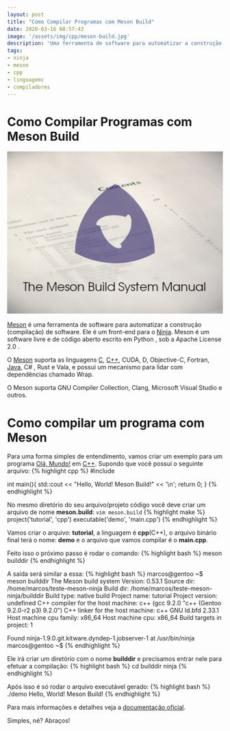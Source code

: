 ```yaml
---
layout: post
title: "Como Compilar Programas com Meson Build"
date: 2020-03-16 08:57:43
image: '/assets/img/cpp/meson-build.jpg'
description: 'Uma ferramenta de software para automatizar a construção (compilação) de software.'
tags:
- ninja
- meson
- cpp
- linguagemc
- compiladores
---
```


# Como Compilar Programas com Meson Build
![Como Compilar Programas com Meson Build](/assets/img/cpp/meson-build.jpg)


[Meson](https://mesonbuild.com/) é uma ferramenta de software para automatizar a construção (compilação) de software. Ele é um front-end para o [Ninja](https://terminalroot.com.br/2020/03/como-compilar-programas-com-ninja-build.html). Meson é um software livre e de código aberto escrito em Python , sob a Apache License 2.0 .

O [Meson](https://en.wikipedia.org/wiki/Meson_(software)) suporta as linguagens [C](https://terminalroot.com.br/2014/12/linguagem-c-utilizando-as-funcoes-fopen.html), [C++](https://terminalroot.com.br/cpp), CUDA, D, Objective-C, Fortran, [Java](https://terminalroot.com.br/2019/10/jython-a-linguagem-que-mistura-java-com-python.html), C# , Rust e Vala, e possui um mecanismo para lidar com dependências chamado Wrap.

O Meson suporta GNU Compiler Collection, Clang, Microsoft Visual Studio e outros.

# Como compilar um programa com Meson
Para uma forma simples de entendimento, vamos criar um exemplo para um programa [Olá, Mundo!](https://terminalroot.com.br/2019/10/linguagem-de-programacao.html) em [C++](https://terminalroot.com.br/cpp). Supondo que você possui o seguinte arquivo:
{% highlight cpp %}
#include <iostream>

int main(){
    std::cout << "Hello, World! Meson Build!" << '\n';
    return 0;
}
{% endhighlight %}

No mesmo diretório do seu arquivo/projeto código você deve criar um arquivo de nome **meson.build**: `vim meson.build`
{% highlight make %}
project('tutorial', 'cpp')
executable('demo', 'main.cpp')
{% endhighlight %}

Vamos criar o arquivo: **tutorial**, a linguagem é **cpp**(C++), o arquivo binário final terá o nome: **demo** e o arquivo que vamos compilar é o **main.cpp**.

Feito isso o próximo passo é rodar o comando:
{% highlight bash %}
meson builddir
{% endhighlight %}

A saída será similar a essa:
{% highlight bash %}
marcos@gentoo ~$ meson builddir
The Meson build system
Version: 0.53.1
Source dir: /home/marcos/teste-meson-ninja
Build dir: /home/marcos/teste-meson-ninja/builddir
Build type: native build
Project name: tutorial
Project version: undefined
C++ compiler for the host machine: c++ (gcc 9.2.0 "c++ (Gentoo 9.2.0-r2 p3) 9.2.0")
C++ linker for the host machine: c++ GNU ld.bfd 2.33.1
Host machine cpu family: x86_64
Host machine cpu: x86_64
Build targets in project: 1

Found ninja-1.9.0.git.kitware.dyndep-1.jobserver-1 at /usr/bin/ninja
marcos@gentoo ~$ 
{% endhighlight %}

Ele irá criar um diretório com o nome **builddir** e precisamos entrar nele para efetuar a compilação:
{% highlight bash %}
cd builddir
ninja
{% endhighlight %}

Após isso é só rodar o arquivo executável gerado:
{% highlight bash %}
./demo
Hello, World! Meson Build!
{% endhighlight %}

Para mais informações e detalhes veja a [documentação oficial](https://mesonbuild.com/Tutorial.html).

Simples, né? Abraços!
